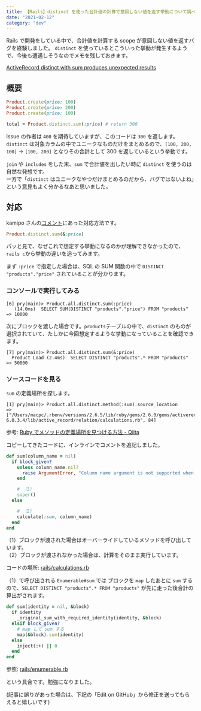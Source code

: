 ```yaml
---
title: 【Rails】distinct を使った合計値の計算で意図しない値を返す挙動について調べた。
date: "2021-02-12"
category: "dev"
---
```


Rails で開発をしている中で、合計値を計算する scope が意図しない値を返すバグを経験しました。
`distinct` を使っているとこういった挙動が発生するようで、今後も遭遇しそうなのでメモを残しておきます。

[ActiveRecord distinct with sum produces unexpected results](https://github.com/rails/rails/issues/33082)

## 概要

```rb
Product.create(price: 100)
Product.create(price: 200)
Product.create(price: 100)

total = Product.distinct.sum(:price) # return 300
```

Issue の作者は `400` を期待していますが、このコードは `300` を返します。  
`distinct` は対象カラムの中でユニークなものだけをまとめるので、`[100, 200, 100]` → `[100, 200]` となりその合計として 300 を返しているという挙動です。

`join` や `includes` をした末、`sum` で合計値を出したい時に `distinct` を使うのは自然な発想です。  
一方で「`distinct` はユニークなやつだけまとめるのだから、バグではないよね」という[意見](https://github.com/rails/rails/issues/33082#issuecomment-395998491)もよく分かるなあと思いました。

## 対応

kamipo さんの[コメント](https://github.com/rails/rails/issues/33082#issuecomment-395999611)にあった対応方法です。

```rb
Product.distinct.sum(&:price)
```

パッと見で、なぜこれで想定する挙動になるのかが理解できなかったので、`rails c`から挙動の違いを追ってみます。

まず `:price` で指定した場合は、SQL の SUM 関数の中で `DISTINCT "products"."price"` されていることが分かります。

### コンソールで実行してみる

```shell
[6] pry(main)> Product.all.distinct.sum(:price)
   (14.0ms)  SELECT SUM(DISTINCT "products"."price") FROM "products"
=> 10000
```

次にブロックを渡した場合です。`products`テーブルの中で、`distinct` のものが選択されていて、たしかに今回想定するような挙動になっていることを確認できます。

```shell
[7] pry(main)> Product.all.distinct.sum(&:price)
  Product Load (2.4ms)  SELECT DISTINCT "products".* FROM "products"
=> 50000
```

### ソースコードを見る

`sum` の定義場所を探します。

```shell
[1] pry(main)> Product.all.distinct.method(:sum).source_location
=> ["/Users/macpc/.rbenv/versions/2.6.5/lib/ruby/gems/2.6.0/gems/activerecord-6.0.3.4/lib/active_record/relation/calculations.rb", 84]
```

参考: [Ruby でメソッドの定義場所を見つける方法 - Qiita](https://qiita.com/jnchito/items/fc8a61b421d026a23ffe)

コピーしてきたコードに、インラインでコメントを追記しました。

```rb:calculations.rb
def sum(column_name = nil)
  if block_given?
    unless column_name.nil?
      raise ArgumentError, "Column name argument is not supported when a block is passed."
    end

    # （1）
    super()
  else

    # （2）
    calculate(:sum, column_name)
  end
end
```

（1）ブロックが渡された場合はオーバーライドしているメソッドを呼び出しています。  
（2）ブロックが渡されなかった場合は、計算をそのまま実行しています。

コードの場所: [rails/calculations.rb](https://github.com/rails/rails/blob/bddb2c9b193c976dbe6a9a1358479d1792931986/activerecord/lib/active_record/relation/calculations.rb#L86-L96)

（1）で呼び出される `Enumerable#sum` では ブロックを `map` したあとに `sum` するので、`SELECT DISTINCT "products".* FROM "products"` が先に走った後合計の算出がされます。

```rb:enumerable.rb
def sum(identity = nil, &block)
  if identity
    _original_sum_with_required_identity(identity, &block)
  elsif block_given?
    # map して sum する
    map(&block).sum(identity)
  else
    inject(:+) || 0
  end
end
```

参照: [rails/enumerable.rb](https://github.com/rails/rails/blob/9cb09411e174ef7f71c6c986a50e5b839ebeab50/activesupport/lib/active_support/core_ext/enumerable.rb#L37-L45)

という具合です。勉強になりました。

(記事に誤りがあった場合は、下記の「Edit on GitHub」から修正を送ってもらえると嬉しいです)
